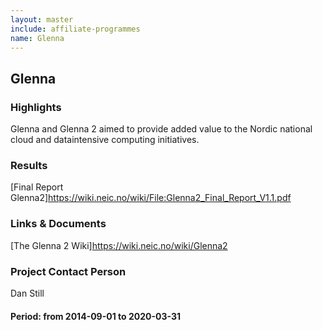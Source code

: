 ```yaml
---
layout: master
include: affiliate-programmes
name: Glenna
---
```


## Glenna

### Highlights

Glenna and Glenna 2 aimed to provide added value to the Nordic national cloud and dataintensive computing initiatives.
 
### Results
[Final Report Glenna2]https://wiki.neic.no/wiki/File:Glenna2_Final_Report_V1.1.pdf
                  
 
### Links & Documents
[The Glenna 2 Wiki]https://wiki.neic.no/wiki/Glenna2


### Project Contact Person
Dan Still

#### Period: from 2014-09-01 to 2020-03-31
